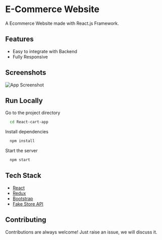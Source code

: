 # E-Commerce Website

A Ecommerce Website made with React.js Framework.

## Features

- Easy to integrate with Backend
- Fully Responsive


## Screenshots

![App Screenshot](https://i.ibb.co/fQ293tm/image.png)



## Run Locally

Go to the project directory

```bash
  cd React-cart-app
```

Install dependencies

```bash
  npm install
```

Start the server

```bash
  npm start
```



## Tech Stack

* [React](https://reactjs.org/)
* [Redux](https://redux.js.org/)
* [Bootstrap](https://getbootstrap.com/)
* [Fake Store API](https://fakestoreapi.com/)

## Contributing

Contributions are always welcome!
Just raise an issue, we will discuss it.




